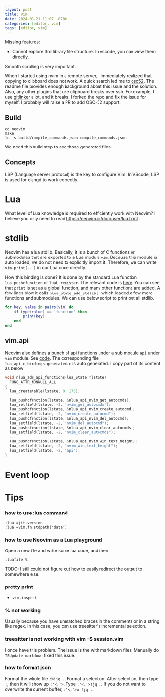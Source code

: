```yaml
---
layout: post
title: Vim
date: 2024-03-21 11:07 -0700
categories: [editor, vim]
tags: [editor, vim]
---
```


Missing features:

- Cannot explore 3rd library file structure. In vscode, you can view them
  directly.

Smooth scrolling is very important.

When I started using nvim in a remote server, I immediately realized that
copying to clipboard does not work. A quick search led me to
[osc52](https://github.com/ojroques/nvim-osc52). The readme file provides
enough background about this issue and the solution. Also, any other plugins
that use clipboard breaks over ssh. For example, I use
[gitlinker](https://github.com/dingxiong/gitlinker.nvim) a lot, and it breaks.
I forked the repo and fix the issue for myself. I probably will raise a PR to
add OSC-52 support.

## Build

```
cd neovim
make
ln -s build/compile_commands.json compile_commands.json
```

We need this build step to see those generated files.

## Concepts

LSP (Language server protocol) is the key to configure Vim. In VScode, LSP is
used for clangd to work correctly.

# Lua

What level of Lua knowledge is required to efficiently work with Neovim? I
believe you only need to read https://neovim.io/doc/user/lua.html .

# stdlib

Neovim has a lua stdlib. Basically, it is a bunch of C functions or submodules
that are exported to a Lua module `vim`. Because this module is auto loaded, we
do not need to explicitly import it. Therefore, we can write `vim.print(...)`
in our Lua code directly.

How this binding is done? It is done by the standard Lua function
`lua_pushcfunction` or `luaL_register`. The relevant code is
[here](https://github.com/neovim/neovim/blob/7e97c773e3ba78fcddbb2a0b9b0d572c8210c83e/src/nvim/lua/executor.c#L719).
You can see that `print` is set as a global function, and many other functions
are added. A few lines blow it calls `nlua_state_add_stdlib()` which loaded a
few more functions and submodules. We can use below script to print out all
stdlib.

```lua
for key, value in pairs(vim) do
    if type(value) == 'function' then
        print(key)
    end
end
```

## vim.api

Neovim also defines a bunch of api functions under a sub module `api` under
`vim` module. See
[code](https://github.com/neovim/neovim/blob/7e97c773e3ba78fcddbb2a0b9b0d572c8210c83e/src/nvim/lua/executor.c#L743).
The corresponding file `lua_api_c_bindings.generated.c` is auto generated. I
copy part of its content as below

```c
void nlua_add_api_functions(lua_State *lstate)
  FUNC_ATTR_NONNULL_ALL
{
  lua_createtable(lstate, 0, 175);

  lua_pushcfunction(lstate, &nlua_api_nvim_get_autocmds);
  lua_setfield(lstate, -2, "nvim_get_autocmds");
  lua_pushcfunction(lstate, &nlua_api_nvim_create_autocmd);
  lua_setfield(lstate, -2, "nvim_create_autocmd");
  lua_pushcfunction(lstate, &nlua_api_nvim_del_autocmd);
  lua_setfield(lstate, -2, "nvim_del_autocmd");
  lua_pushcfunction(lstate, &nlua_api_nvim_clear_autocmds);
  lua_setfield(lstate, -2, "nvim_clear_autocmds");
  ...
  lua_pushcfunction(lstate, &nlua_api_nvim_win_text_height);
  lua_setfield(lstate, -2, "nvim_win_text_height");
  lua_setfield(lstate, -2, "api");
}
```

# Event loop

# Tips

### how to use :lua command

```
:lua =jit.version
:lua =vim.fn.stdpath('data')
```

### how to use Neovim as a Lua playground

Open a new file and write some lua code, and then

```
:luafile %
```

TODO: I still could not figure out how to easily redirect the output to
somewhere else.

### pretty print

- `vim.inspect`

### % not working

Usually because you have unmatched braces in the comments or in a string like
regex. In this case, you can use treesitter's incremental selection.

### treesitter is not working with vim -S session.vim

I once have this problem. The issue is the with markdown files. Manually do
`TSUpdate markdown` fixed this issue.

### how to format json

Format the whole file `:%!jq .`. Format a selection: After selection, then type
`:`, then it will show up `:'<,'>`. Type `:'<,'>!jq .`. If you do not want to
overwrite the current buffer, `:'<,'>w !jq .`.
